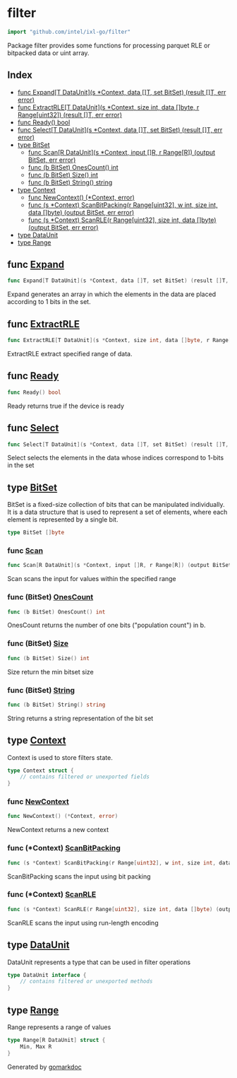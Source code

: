 <!-- Code generated by gomarkdoc. DO NOT EDIT -->

# filter

```go
import "github.com/intel/ixl-go/filter"
```

Package filter provides some functions for processing parquet RLE or bitpacked data or uint array.

## Index

- [func Expand\[T DataUnit\]\(s \*Context, data \[\]T, set BitSet\) \(result \[\]T, err error\)](<#Expand>)
- [func ExtractRLE\[T DataUnit\]\(s \*Context, size int, data \[\]byte, r Range\[uint32\]\) \(result \[\]T, err error\)](<#ExtractRLE>)
- [func Ready\(\) bool](<#Ready>)
- [func Select\[T DataUnit\]\(s \*Context, data \[\]T, set BitSet\) \(result \[\]T, err error\)](<#Select>)
- [type BitSet](<#BitSet>)
  - [func Scan\[R DataUnit\]\(s \*Context, input \[\]R, r Range\[R\]\) \(output BitSet, err error\)](<#Scan>)
  - [func \(b BitSet\) OnesCount\(\) int](<#BitSet.OnesCount>)
  - [func \(b BitSet\) Size\(\) int](<#BitSet.Size>)
  - [func \(b BitSet\) String\(\) string](<#BitSet.String>)
- [type Context](<#Context>)
  - [func NewContext\(\) \(\*Context, error\)](<#NewContext>)
  - [func \(s \*Context\) ScanBitPacking\(r Range\[uint32\], w int, size int, data \[\]byte\) \(output BitSet, err error\)](<#Context.ScanBitPacking>)
  - [func \(s \*Context\) ScanRLE\(r Range\[uint32\], size int, data \[\]byte\) \(output BitSet, err error\)](<#Context.ScanRLE>)
- [type DataUnit](<#DataUnit>)
- [type Range](<#Range>)


<a name="Expand"></a>
## func [Expand](<https://github.com/intel/ixl-go/blob/main/filter/expand.go#L14>)

```go
func Expand[T DataUnit](s *Context, data []T, set BitSet) (result []T, err error)
```

Expand generates an array in which the elements in the data are placed according to 1 bits in the set.

<a name="ExtractRLE"></a>
## func [ExtractRLE](<https://github.com/intel/ixl-go/blob/main/filter/extract.go#L14>)

```go
func ExtractRLE[T DataUnit](s *Context, size int, data []byte, r Range[uint32]) (result []T, err error)
```

ExtractRLE extract specified range of data.

<a name="Ready"></a>
## func [Ready](<https://github.com/intel/ixl-go/blob/main/filter/context.go#L22>)

```go
func Ready() bool
```

Ready returns true if the device is ready

<a name="Select"></a>
## func [Select](<https://github.com/intel/ixl-go/blob/main/filter/select.go#L12>)

```go
func Select[T DataUnit](s *Context, data []T, set BitSet) (result []T, err error)
```

Select selects the elements in the data whose indices correspond to 1\-bits in the set

<a name="BitSet"></a>
## type [BitSet](<https://github.com/intel/ixl-go/blob/main/filter/bitset.go#L26>)

BitSet is a fixed\-size collection of bits that can be manipulated individually. It is a data structure that is used to represent a set of elements, where each element is represented by a single bit.

```go
type BitSet []byte
```

<a name="Scan"></a>
### func [Scan](<https://github.com/intel/ixl-go/blob/main/filter/scan.go#L15>)

```go
func Scan[R DataUnit](s *Context, input []R, r Range[R]) (output BitSet, err error)
```

Scan scans the input for values within the specified range

<a name="BitSet.OnesCount"></a>
### func \(BitSet\) [OnesCount](<https://github.com/intel/ixl-go/blob/main/filter/bitset.go#L29>)

```go
func (b BitSet) OnesCount() int
```

OnesCount returns the number of one bits \("population count"\) in b.

<a name="BitSet.Size"></a>
### func \(BitSet\) [Size](<https://github.com/intel/ixl-go/blob/main/filter/bitset.go#L47>)

```go
func (b BitSet) Size() int
```

Size return the min bitset size

<a name="BitSet.String"></a>
### func \(BitSet\) [String](<https://github.com/intel/ixl-go/blob/main/filter/bitset.go#L60>)

```go
func (b BitSet) String() string
```

String returns a string representation of the bit set

<a name="Context"></a>
## type [Context](<https://github.com/intel/ixl-go/blob/main/filter/context.go#L14-L19>)

Context is used to store filters state.

```go
type Context struct {
    // contains filtered or unexported fields
}
```

<a name="NewContext"></a>
### func [NewContext](<https://github.com/intel/ixl-go/blob/main/filter/context.go#L27>)

```go
func NewContext() (*Context, error)
```

NewContext returns a new context

<a name="Context.ScanBitPacking"></a>
### func \(\*Context\) [ScanBitPacking](<https://github.com/intel/ixl-go/blob/main/filter/scan.go#L39>)

```go
func (s *Context) ScanBitPacking(r Range[uint32], w int, size int, data []byte) (output BitSet, err error)
```

ScanBitPacking scans the input using bit packing

<a name="Context.ScanRLE"></a>
### func \(\*Context\) [ScanRLE](<https://github.com/intel/ixl-go/blob/main/filter/scan.go#L61>)

```go
func (s *Context) ScanRLE(r Range[uint32], size int, data []byte) (output BitSet, err error)
```

ScanRLE scans the input using run\-length encoding

<a name="DataUnit"></a>
## type [DataUnit](<https://github.com/intel/ixl-go/blob/main/filter/bitset.go#L14-L16>)

DataUnit represents a type that can be used in filter operations

```go
type DataUnit interface {
    // contains filtered or unexported methods
}
```

<a name="Range"></a>
## type [Range](<https://github.com/intel/ixl-go/blob/main/filter/bitset.go#L19-L21>)

Range represents a range of values

```go
type Range[R DataUnit] struct {
    Min, Max R
}
```

Generated by [gomarkdoc](<https://github.com/princjef/gomarkdoc>)
